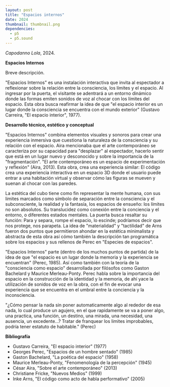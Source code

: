 ```yaml
---
layout: post
title: "Espacios internos"
date: 2024
thumbnail: thumbnail.png
dependencies:
  - p5
  - p5.sound
---
```


<div id="div-sketch">
  <script type="text/javascript" src="sketch.js"></script>
</div>

_Capodanno Lola_, 2024.

**Espacios Internos**

Breve descripción.

"Espacios Internos" es una instalación interactiva que invita al espectador a reflexionar sobre la relación entre la consciencia, los límites y el espacio. Al ingresar por la puerta, el visitante se adentrará a un entorno dinámico donde las formas emiten sonidos de voz al chocar con los límites del espacio. Esta obra busca reafirmar la idea de que "el espacio interior es un lugar donde la consciencia se encuentra con el mundo exterior" (Gustavo Carreira, "El espacio interior", 1977). 


**Desarrollo técnico, estético y conceptual**

"Espacios Internos" combina elementos visuales y sonoros para crear una experiencia inmersiva que cuestiona la naturaleza de la consciencia y su relación con el espacio. Aira mencionaba que el arte contemporáneo se caracteriza por su capacidad para "desplazar" al espectador, hacerlo sentir que está en un lugar nuevo y desconocido y sobre la importancia de la "fragmentación".
"El arte contemporáneo es un espacio de experimentación y reflexión" (Aira, 2013).
Esta obra, crea una experiencia similar: El código crea una experiencia interactiva en un espacio 3D donde el usuario puede entrar a una habitación virtual y observar cómo las figuras se mueven y suenan al chocar con las paredes.

La estética del cubo tiene como fin representar la mente humana, con sus limites marcados como símbolo de separación entre la consciencia y el subconsciente, la realidad y la fantasía, los espacios de ensueño: los límites no son absolutos. Su translucidez como conexión entre la conciencia y el entorno, o diferentes estados mentales.
La puerta busca resaltar su función: Para y separa, rompe el espacio, lo escinde; podríamos decir que nos protege, nos parapeta. La idea de "materialidad" y  "tactilidad" de Arns fueron dos puntos que permitieron ahondar en la estética minimalista y abstracta de esta obra así cómo también la descripción tan programática sobre los espacios y sus rellenos de Perec en "Especies de espacios". 

"Espacios Internos" parte (dentro de los muchos puntos de partida) de la idea de que "el espacio es un lugar donde la memoria y la experiencia se encuentran" (Perec, 1985). Así como también con la teoría de la "consciencia como espacio" desarrollada por filósofos como Gaston Bachelard y Maurice Merleau-Ponty.
Perec habla sobre la importancia del espacio en la construcción de la identidad y la memoria, de ahí yace la utilización de sonidos de voz en la obra, con el fin de evocar una experiencia que se encuentra en el umbral entre la conciencia y la inconsciencia.

"¿Cómo pensar la nada sin poner automaticamente algo al rededor de esa nada, lo cual produce un agujero, en el que rapidamente se va a poner algo, una practica, una función, un destino, una mirada, una necesidad, una ausencia, un excedente...? Tratar de franquear los limites improbables, podría tener estatuto de habitable." (Perec)

**Bibliografía**

- Gustavo Carreira, "El espacio interior" (1977)
- Georges Perec, "Espacios de un hombre sentado" (1985)
- Gaston Bachelard, "La poética del espacio" (1958)
- Maurice Merleau-Ponty, "Fenomenología de la percepción" (1945)
- César Aira, "Sobre el arte contemporáneo" (2013)
- Christiane Fricke, "Nuevos Medios" (1999)
- Inke Arns, "El código como acto de habla performativo" (2005)


